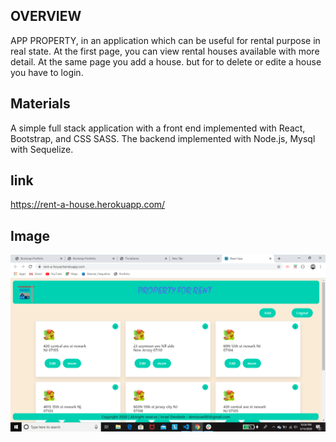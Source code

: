 
## OVERVIEW

APP PROPERTY, in an application which  can be useful for rental purpose in real state. At the first page, you can view  rental houses available with more detail. At the same page you add a house. but for to delete or edite a house you have to login.


## Materials 
 A simple full stack application with a front end implemented with React, Bootstrap, and CSS SASS. The backend implemented with Node.js, Mysql with Sequelize. 

 ## link  

 https://rent-a-house.herokuapp.com/

## Image
 ![Picture](https://github.com/israel81boot/property-app/blob/master/client/src/images/2020-03-13%20(1).png)


